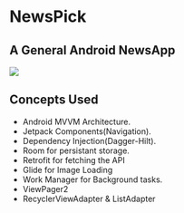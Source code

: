 # NewsPick
## A General Android NewsApp 
![](Demo.gif)
## Concepts Used
* Android MVVM Architecture.
* Jetpack Components(Navigation).
* Dependency Injection(Dagger-Hilt).
* Room for persistant storage.
* Retrofit for fetching the API
* Glide for Image Loading
* Work Manager for Background tasks.
* ViewPager2
* RecyclerViewAdapter & ListAdapter
